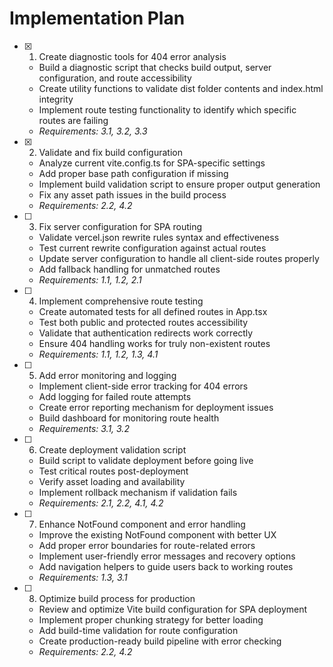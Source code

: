 # Implementation Plan

- [x] 1. Create diagnostic tools for 404 error analysis



  - Build a diagnostic script that checks build output, server configuration, and route accessibility
  - Create utility functions to validate dist folder contents and index.html integrity
  - Implement route testing functionality to identify which specific routes are failing
  - _Requirements: 3.1, 3.2, 3.3_

- [x] 2. Validate and fix build configuration






  - Analyze current vite.config.ts for SPA-specific settings
  - Add proper base path configuration if missing
  - Implement build validation script to ensure proper output generation
  - Fix any asset path issues in the build process
  - _Requirements: 2.2, 4.2_

- [ ] 3. Fix server configuration for SPA routing
  - Validate vercel.json rewrite rules syntax and effectiveness
  - Test current rewrite configuration against actual routes
  - Update server configuration to handle all client-side routes properly
  - Add fallback handling for unmatched routes
  - _Requirements: 1.1, 1.2, 2.1_

- [ ] 4. Implement comprehensive route testing
  - Create automated tests for all defined routes in App.tsx
  - Test both public and protected routes accessibility
  - Validate that authentication redirects work correctly
  - Ensure 404 handling works for truly non-existent routes
  - _Requirements: 1.1, 1.2, 1.3, 4.1_

- [ ] 5. Add error monitoring and logging
  - Implement client-side error tracking for 404 errors
  - Add logging for failed route attempts
  - Create error reporting mechanism for deployment issues
  - Build dashboard for monitoring route health
  - _Requirements: 3.1, 3.2_

- [ ] 6. Create deployment validation script
  - Build script to validate deployment before going live
  - Test critical routes post-deployment
  - Verify asset loading and availability
  - Implement rollback mechanism if validation fails
  - _Requirements: 2.1, 2.2, 4.1, 4.2_

- [ ] 7. Enhance NotFound component and error handling
  - Improve the existing NotFound component with better UX
  - Add proper error boundaries for route-related errors
  - Implement user-friendly error messages and recovery options
  - Add navigation helpers to guide users back to working routes
  - _Requirements: 1.3, 3.1_

- [ ] 8. Optimize build process for production
  - Review and optimize Vite build configuration for SPA deployment
  - Implement proper chunking strategy for better loading
  - Add build-time validation for route configuration
  - Create production-ready build pipeline with error checking
  - _Requirements: 2.2, 4.2_